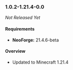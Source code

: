 ### 1.0.2-1.21.4-0.0

_Not Released Yet_

#### Requirements
- **NeoForge:** 21.4.6-beta

#### Overview

- Updated to Minecraft 1.21.4